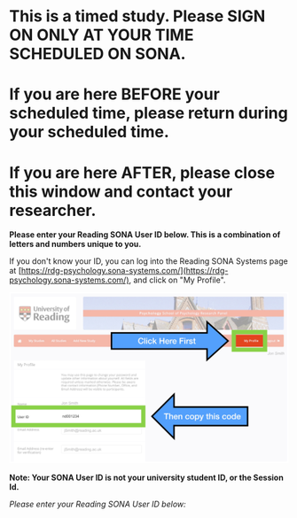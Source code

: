 # This is a timed study. Please SIGN ON ONLY AT YOUR TIME SCHEDULED ON SONA. 

# If you are here BEFORE your scheduled time, please return during your scheduled time.

# If you are here AFTER, please close this window and contact your researcher.

**Please enter your Reading SONA User ID below. This is a combination of letters and numbers unique to you.**

If you don't know your ID, you can log into the Reading SONA Systems page at [https://rdg-psychology.sona-systems.com/](https://rdg-psychology.sona-systems.com/), and click on "My Profile".

![Reading SONA Instructions](shared/id_instructions/Reading_SONA.jpg)

**Note: Your SONA User ID is not your university student ID, or the Session Id.**

_Please enter your Reading SONA User ID below:_
